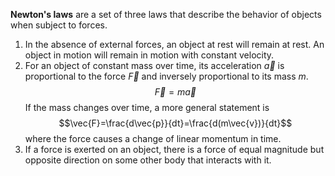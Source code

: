 **Newton's laws** are a set of three laws that describe the behavior of objects when subject to forces.
1. In the absence of external forces, an object at rest will remain at rest. An object in motion will remain in motion with constant velocity.
2. For an object of constant mass over time, its acceleration $\vec{a}$ is proportional to the force $\vec{F}$ and inversely proportional to its mass $m$.$$\vec{F}=m\vec{a}$$If the mass changes over time, a more general statement is$$\vec{F}=\frac{d\vec{p}}{dt}=\frac{d(m\vec{v})}{dt}$$where the force causes a change of linear momentum in time.
3. If a force is exerted on an object, there is a force of equal magnitude but opposite direction on some other body that interacts with it.